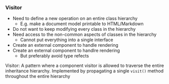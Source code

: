 ### Visitor

- Need to define a new operation on an entire class hierarchy
  - E.g. make a document model printable to HTML/Markdown
- Do not want to keep modifying every class in the hierarchy
- Need access to the non-common aspects of classes in the hierarchy
  - Cannot put everything into a single interface
- Create an external component to handle rendering
- Create an external component to handlre rendering
  - But preferably avoid type refects

Visitor: A pattern where a component visitor is allowed to traverse the entire inheritance hierarchy. Implemented by propagating a single `visit()` method throughout the entire hierarchy
